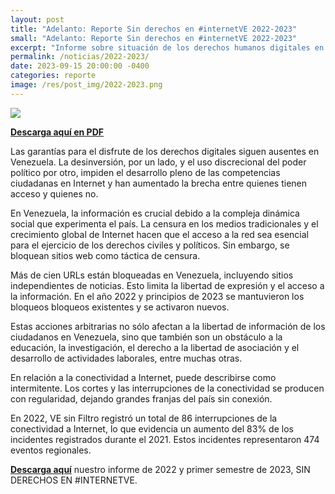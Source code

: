 ```yaml
---
layout: post
title: "Adelanto: Reporte Sin derechos en #internetVE 2022-2023"
small: "Adelanto: Reporte Sin derechos en #internetVE 2022-2023"
excerpt: "Informe sobre situación de los derechos humanos digitales en Venezuela. Cubriendo el año 2022 y primer semestre de 2023"
permalink: /noticias/2022-2023/
date: 2023-09-15 20:00:00 -0400
categories: reporte
image: /res/post_img/2022-2023.png
---
```

![](/res/post_img/2022-2023.png)

**[Descarga aquí en PDF](/res/files/2022-2023H1.pdf)**

Las garantías para el disfrute de los derechos digitales siguen ausentes en Venezuela. La desinversión, por un lado, y el uso discrecional del poder político por otro, impiden el desarrollo pleno de las competencias ciudadanas en Internet y han aumentado la brecha entre quienes tienen acceso y quienes no.

En Venezuela, la información es crucial debido a la compleja dinámica social que experimenta  el país. La censura en los medios tradicionales y el crecimiento global de Internet hacen que el acceso a la red sea esencial para el ejercicio de los derechos civiles y políticos. Sin embargo, se bloquean sitios web como táctica de censura. 

Más de cien URLs están bloqueadas en Venezuela, incluyendo sitios independientes de noticias. Esto limita la libertad de expresión y el acceso a la información. En el año 2022 y principios de 2023 se mantuvieron los bloqueos bloqueos existentes y se activaron nuevos. 

Estas acciones arbitrarias no sólo afectan a la libertad de información de los ciudadanos en Venezuela, sino que también son un obstáculo a la educación, la investigación, el derecho a la libertad de asociación y el desarrollo de actividades laborales, entre muchas otras.

En relación a la conectividad a Internet, puede describirse como intermitente. Los cortes y las interrupciones de la conectividad se producen con regularidad, dejando grandes franjas del país sin conexión. 

En 2022, VE sin Filtro registró un total de 86 interrupciones de la conectividad a Internet, lo que evidencia un aumento del 83% de los incidentes registrados durante el 2021. Estos incidentes representaron 474 eventos regionales.

**[Descarga aquí](/res/files/2022-2023H1.pdf)** nuestro informe de 2022 y primer semestre de 2023, SIN DERECHOS EN #INTERNETVE. 



